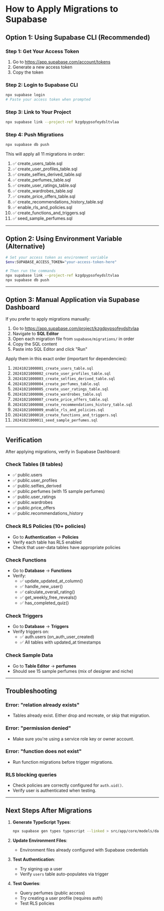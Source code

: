 # How to Apply Migrations to Supabase

## Option 1: Using Supabase CLI (Recommended)

### Step 1: Get Your Access Token
1. Go to https://app.supabase.com/account/tokens
2. Generate a new access token
3. Copy the token

### Step 2: Login to Supabase CLI
```bash
npx supabase login
# Paste your access token when prompted
```

### Step 3: Link to Your Project
```bash
npx supabase link --project-ref kzgdpypsofeydsltvlaa
```

### Step 4: Push Migrations
```bash
npx supabase db push
```

This will apply all 11 migrations in order:
1. ✅ create_users_table.sql
2. ✅ create_user_profiles_table.sql
3. ✅ create_selfies_derived_table.sql
4. ✅ create_perfumes_table.sql
5. ✅ create_user_ratings_table.sql
6. ✅ create_wardrobes_table.sql
7. ✅ create_price_offers_table.sql
8. ✅ create_recommendations_history_table.sql
9. ✅ enable_rls_and_policies.sql
10. ✅ create_functions_and_triggers.sql
11. ✅ seed_sample_perfumes.sql

---

## Option 2: Using Environment Variable (Alternative)

```bash
# Set your access token as environment variable
$env:SUPABASE_ACCESS_TOKEN="your-access-token-here"

# Then run the commands
npx supabase link --project-ref kzgdpypsofeydsltvlaa
npx supabase db push
```

---

## Option 3: Manual Application via Supabase Dashboard

If you prefer to apply migrations manually:

1. Go to https://app.supabase.com/project/kzgdpypsofeydsltvlaa
2. Navigate to **SQL Editor**
3. Open each migration file from `supabase/migrations/` in order
4. Copy the SQL content
5. Paste into SQL Editor and click "Run"

Apply them in this exact order (important for dependencies):
1. `20241021000001_create_users_table.sql`
2. `20241021000002_create_user_profiles_table.sql`
3. `20241021000003_create_selfies_derived_table.sql`
4. `20241021000004_create_perfumes_table.sql`
5. `20241021000005_create_user_ratings_table.sql`
6. `20241021000006_create_wardrobes_table.sql`
7. `20241021000007_create_price_offers_table.sql`
8. `20241021000008_create_recommendations_history_table.sql`
9. `20241021000009_enable_rls_and_policies.sql`
10. `20241021000010_create_functions_and_triggers.sql`
11. `20241021000011_seed_sample_perfumes.sql`

---

## Verification

After applying migrations, verify in Supabase Dashboard:

### Check Tables (8 tables)
- ✅ public.users
- ✅ public.user_profiles
- ✅ public.selfies_derived
- ✅ public.perfumes (with 15 sample perfumes)
- ✅ public.user_ratings
- ✅ public.wardrobes
- ✅ public.price_offers
- ✅ public.recommendations_history

### Check RLS Policies (10+ policies)
- Go to **Authentication** → **Policies**
- Verify each table has RLS enabled
- Check that user-data tables have appropriate policies

### Check Functions
- Go to **Database** → **Functions**
- Verify:
  - ✅ update_updated_at_column()
  - ✅ handle_new_user()
  - ✅ calculate_overall_rating()
  - ✅ get_weekly_free_reveals()
  - ✅ has_completed_quiz()

### Check Triggers
- Go to **Database** → **Triggers**
- Verify triggers on:
  - ✅ auth.users (on_auth_user_created)
  - ✅ All tables with updated_at timestamps

### Check Sample Data
- Go to **Table Editor** → **perfumes**
- Should see 15 sample perfumes (mix of designer and niche)

---

## Troubleshooting

### Error: "relation already exists"
- Tables already exist. Either drop and recreate, or skip that migration.

### Error: "permission denied"
- Make sure you're using a service role key or owner account.

### Error: "function does not exist"
- Run function migrations before trigger migrations.

### RLS blocking queries
- Check policies are correctly configured for `auth.uid()`.
- Verify user is authenticated when testing.

---

## Next Steps After Migrations

1. **Generate TypeScript Types**:
   ```bash
   npx supabase gen types typescript --linked > src/app/core/models/database.types.ts
   ```

2. **Update Environment Files**:
   - Environment files already configured with Supabase credentials

3. **Test Authentication**:
   - Try signing up a user
   - Verify `users` table auto-populates via trigger

4. **Test Queries**:
   - Query perfumes (public access)
   - Try creating a user profile (requires auth)
   - Test RLS policies


